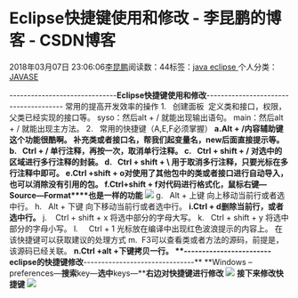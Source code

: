 
# Eclipse快捷键使用和修改 - 李昆鹏的博客 - CSDN博客


2018年03月07日 23:06:06[李昆鹏](https://me.csdn.net/weixin_41547486)阅读数：44标签：[java																](https://so.csdn.net/so/search/s.do?q=java&t=blog)[eclipse																](https://so.csdn.net/so/search/s.do?q=eclipse&t=blog)[
							](https://so.csdn.net/so/search/s.do?q=java&t=blog)个人分类：[JAVASE																](https://blog.csdn.net/weixin_41547486/article/category/7484968)


------------------------------**Eclipse快捷键使用和修改**--------------------------------------
常用的提高开发效率的操作
1.   创建面板  定义类和接口，权限，父类已经实现的接口等。
syso：然后alt + / 就能出现输出语句。
main：然后alt + / 就能出现主方法。
2.   常用的快捷键（A,E,F必须掌握）
**a.****Alt + /****内容辅助键****这个功能很酷啊。**
**补充类或者接口名，帮我们起变量名，****new****后面直接提示等。**
b.   Ctrl + / 单行注释，再按一次，取消单行注释。
c.   Ctrl + shift + / 对选中的区域进行多行注释的封装。
d.   Ctrl + shift + \ 用于取消多行注释，只要光标在多行注释中即可。
**e.****Ctrl +shift + o****对使用了其他包中的类或者接口进行自动导入，也可以消除没有引用的包。**
**f.****Ctrl+shift + f****对代码进行格式化，鼠标右键****—Source—Format****也是一样的功能**
![](https://img-blog.csdn.net/20180307230556580?watermark/2/text/aHR0cDovL2Jsb2cuY3Nkbi5uZXQvd2VpeGluXzQxNTQ3NDg2/font/5a6L5L2T/fontsize/400/fill/I0JBQkFCMA==/dissolve/70)
g.   Alt + 上键 向上移动当前行或者选中行。
h.   Alt + 下键 向下移动当前行或者选中行。
**i.****Ctrl + d****删除当前行，或者选中行。**
j.    Ctrl + shift + x 将选中部分的字母大写。
k.   Ctrl + shift + y 将选中部分的字母小写。
l.     Ctrl + 1 光标放在编译中出现红色波浪提示的内容上。
在该快捷键可以获取建议的处理方式
m.  F3可以查看类或者方法的源码，前提是，该源码已经关联。
**n.****Ctrl +alt +****下键拷贝一行。**
**------------------------eclipse****的快捷键修改****-------------------------------**
**Windows – preferences—****搜索****key—****选中****keys—****右边对快捷键进行修改**
![](https://img-blog.csdn.net/20180307230609181?watermark/2/text/aHR0cDovL2Jsb2cuY3Nkbi5uZXQvd2VpeGluXzQxNTQ3NDg2/font/5a6L5L2T/fontsize/400/fill/I0JBQkFCMA==/dissolve/70)
**接下来修改快捷键**
![](https://img-blog.csdn.net/20180307230616233?watermark/2/text/aHR0cDovL2Jsb2cuY3Nkbi5uZXQvd2VpeGluXzQxNTQ3NDg2/font/5a6L5L2T/fontsize/400/fill/I0JBQkFCMA==/dissolve/70)


